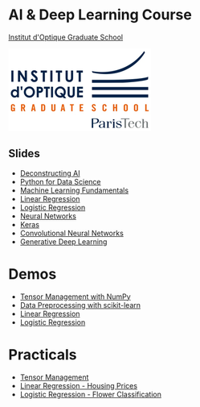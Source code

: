 # AI & Deep Learning Course

[Institut d'Optique Graduate School](https://www.institutoptique.fr)

![IOGS logo](iogs_logo.PNG)

## Slides

- [Deconstructing AI](https://www.bpesquet.fr/en/slides/ai/deconstructing-ai/)
- [Python for Data Science](https://www.bpesquet.fr/en/slides/ai/python-data-science/)
- [Machine Learning Fundamentals](https://www.bpesquet.fr/en/slides/ai/ml-fundamentals/)
- [Linear Regression](https://www.bpesquet.fr/en/slides/ai/linear-regression/)
- [Logistic Regression](https://www.bpesquet.fr/en/slides/ai/logistic-regression/)
- [Neural Networks](https://www.bpesquet.fr/en/slides/ai/neural-networks/)
- [Keras](https://www.bpesquet.fr/en/slides/ai/keras/)
- [Convolutional Neural Networks](https://www.bpesquet.fr/en/slides/ai/convolutional-neural-networks/)
- [Generative Deep Learning](https://www.bpesquet.fr/en/slides/ai/generative-deep-learning/)

# Demos

- [Tensor Management with NumPy](https://colab.research.google.com/github/bpesquet/machine-learning-katas/blob/master/notebooks/demos/tools/NumPy.ipynb)
- [Data Preprocessing with scikit-learn](https://colab.research.google.com/github/bpesquet/machine-learning-katas/blob/master/notebooks/demos/workflow/DataPreprocessing.ipynb)
- [Linear Regression](https://playground.tensorflow.org/#activation=tanh&batchSize=10&dataset=circle&regDataset=reg-plane&learningRate=0.03&regularizationRate=0&noise=25&networkShape=&seed=0.27079&showTestData=false&discretize=false&percTrainData=50&x=true&y=true&xTimesY=false&xSquared=false&ySquared=false&cosX=false&sinX=false&cosY=false&sinY=false&collectStats=false&problem=regression&initZero=false&hideText=false&showTestData_hide=false&activation_hide=true&noise_hide=false&discretize_hide=true&dataset_hide=true&batchSize_hide=true&percTrainData_hide=true&numHiddenLayers_hide=true&problem_hide=true)
- [Logistic Regression](https://playground.tensorflow.org/#activation=sigmoid&batchSize=10&dataset=gauss&regDataset=reg-plane&learningRate=0.03&regularizationRate=0&noise=0&networkShape=&seed=0.61489&showTestData=false&discretize=false&percTrainData=50&x=true&y=true&xTimesY=false&xSquared=false&ySquared=false&cosX=false&sinX=false&cosY=false&sinY=false&collectStats=false&problem=classification&initZero=false&hideText=false&numHiddenLayers_hide=true&percTrainData_hide=true&discretize_hide=true&problem_hide=true&activation_hide=true)

# Practicals

- [Tensor Management](https://colab.research.google.com/github/bpesquet/machine-learning-katas/blob/master/notebooks/katas/tools/TensorManagement.ipynb)
- [Linear Regression - Housing Prices](https://colab.research.google.com/github/bpesquet/machine-learning-katas/blob/master/notebooks/katas/algorithms/LinearRegression_BostonHousing.ipynb)
- [Logistic Regression - Flower Classification](https://colab.research.google.com/github/bpesquet/machine-learning-katas/blob/master/notebooks/katas/algorithms/LogisticRegression_Iris.ipynb)
